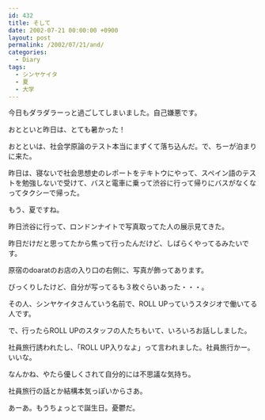 ```yaml
---
id: 432
title: そして
date: 2002-07-21 00:00:00 +0900
layout: post
permalink: /2002/07/21/and/
categories:
  - Diary
tags:
  - シンヤケイタ
  - 夏
  - 大学
---
```

今日もダラダラーっと過ごしてしまいました。自己嫌悪です。

おとといと昨日は、とても暑かった！
  
おとといは、社会学原論のテスト本当にまずくて落ち込んだ。で、ちーが泊まりに来た。
  
昨日は、寝ないで社会思想史のレポートをテキトウにやって、スペイン語のテストを勉強しないで受けて、バスと電車に乗って渋谷に行って帰りにバスがなくなってタクシーで帰った。
  
もう、夏ですね。
  
<!--more-->

昨日渋谷に行って、ロンドンナイトで写真取ってた人の展示見てきた。
  
昨日だけだと思ってたから焦って行ったんだけど、しばらくやってるみたいです。
  
原宿のdoaratのお店の入り口の右側に、写真が飾ってあります。
  
びっくりしたけど、自分が写ってるも３枚ぐらいあった・・・。
  
その人、シンヤケイタさんていう名前で、ROLL UPっていうスタジオで働いてる人です。
  
で、行ったらROLL UPのスタッフの人たちもいて、いろいろお話ししました。
  
社員旅行誘われたし、「ROLL UP入りなよ」って言われました。社員旅行かー。いいな。
  
なんかね、やたら優しくされて自分的には不思議な気持ち。
  
社員旅行の話とか結構本気っぽいからさあ。

あーあ。もうちょっとで誕生日。憂鬱だ。
